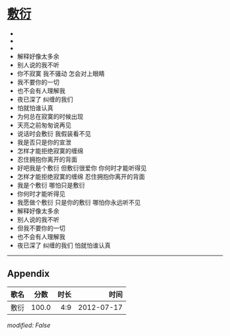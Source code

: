 # [敷衍](https://music.163.com/song?id=33071052)

* 
* 
* 
* 解释好像太多余
* 别人说的我不听
* 你不寂寞 我不骚动 怎会对上眼睛
* 我不要你的一切
* 也不会有人理解我
* 夜已深了 纠缠的我们
* 怕就怕谁认真
* 为何总在寂寞的时候出现
* 天亮之前匆匆说再见
* 说话时会敷衍 我假装看不见
* 我是否只是你的宣泄
* 怎样才能拒绝寂寞的缠绵
* 忍住拥抱你离开的背面
* 好吧我是个敷衍 但敷衍很爱你 你何时才能听得见
* 怎样才能拒绝寂寞的缠绵 忍住拥抱你离开的背面
* 我是个敷衍  哪怕只是敷衍
* 你何时才能听得见
* 我愿做个敷衍 只是你的敷衍 哪怕你永远听不见
* 解释好像太多余
* 别人说的我不听
* 但我不要你的一切
* 也不会有人理解我
* 夜已深了 纠缠的我们 怕就怕谁认真


---

## Appendix

|歌名|分数|时长|时间|
|:---|:---:|---:|---:|
|敷衍|100.0|4:9|2012-07-17

*modified: False*